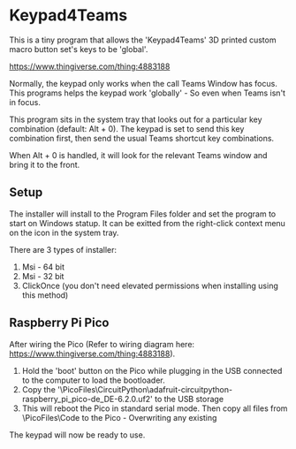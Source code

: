# Keypad4Teams

This is a tiny program that allows the 'Keypad4Teams' 3D printed custom macro button set's keys to be 'global'.

https://www.thingiverse.com/thing:4883188

Normally, the keypad only works when the call Teams Window has focus. This programs helps the keypad work 'globally' - So even when Teams isn't in focus.


This program sits in the system tray that looks out for a particular key combination (default: Alt + 0). The keypad is set to send this key combination first, then 
send the usual Teams shortcut key combinations.

When Alt + 0 is handled, it will look for the relevant Teams window and bring it to the front.


## Setup

The installer will install to the Program Files folder and set the program to start on Windows statup. It can be exitted from the right-click context menu on the icon in the system tray.

There are 3 types of installer:

1. Msi - 64 bit
2. Msi - 32 bit
3. ClickOnce (you don't need elevated permissions when installing using this method)

## Raspberry Pi Pico

After wiring the Pico (Refer to wiring diagram here: https://www.thingiverse.com/thing:4883188). 

1. Hold the 'boot' button on the Pico while plugging in the USB connected to the computer to load the bootloader.
2. Copy the '\PicoFiles\CircuitPython\adafruit-circuitpython-raspberry_pi_pico-de_DE-6.2.0.uf2' to the USB storage
3. This will reboot the Pico in standard serial mode. Then copy all files from \PicoFiles\Code to the Pico - Overwriting any existing

The keypad will now be ready to use.
